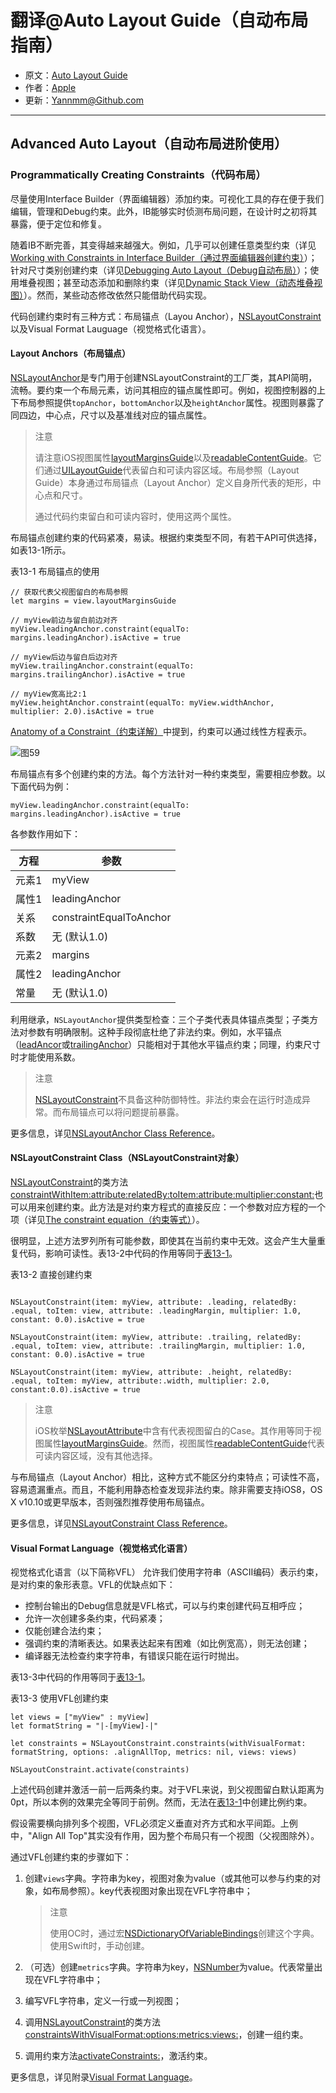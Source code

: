 # 翻译@Auto Layout Guide（自动布局指南）

- 原文：[Auto Layout Guide](https://developer.apple.com/library/content/documentation/UserExperience/Conceptual/AutolayoutPG/index.html#//apple_ref/doc/uid/TP40010853)
- 作者：[Apple](https://developer.apple.com/library/content/navigation/)
- 更新：[Yannmm@Github.com](https://github.com/Yannmm/Auto-Layout-Guide-Chinese-Translation)

---

## Advanced Auto Layout（自动布局进阶使用）

### Programmatically Creating Constraints（代码布局）

尽量使用Interface Builder（界面编辑器）添加约束。可视化工具的存在便于我们编辑，管理和Debug约束。此外，IB能够实时侦测布局问题，在设计时之初将其暴露，便于定位和修复。

随着IB不断完善，其变得越来越强大。例如，几乎可以创建任意类型约束（详见[Working with Constraints in Interface Builder（通过界面编辑器创建约束）](https://developer.apple.com/library/content/documentation/UserExperience/Conceptual/AutolayoutPG/WorkingwithConstraintsinInterfaceBuidler.html#//apple_ref/doc/uid/TP40010853-CH10-SW1)）；针对尺寸类别创建约束（详见[Debugging Auto Layout（Debug自动布局）](https://developer.apple.com/library/content/documentation/UserExperience/Conceptual/AutolayoutPG/TypesofErrors.html#//apple_ref/doc/uid/TP40010853-CH22-SW1)）；使用堆叠视图；甚至动态添加和删除约束（详见[Dynamic Stack View（动态堆叠视图）](https://developer.apple.com/library/content/documentation/UserExperience/Conceptual/AutolayoutPG/LayoutUsingStackViews.html#//apple_ref/doc/uid/TP40010853-CH11-SW19)）。然而，某些动态修改依然只能借助代码实现。

代码创建约束时有三种方式：布局锚点（Layou Anchor），[NSLayoutConstraint](https://developer.apple.com/documentation/appkit/nslayoutconstraint)以及Visual Format Lauguage（视觉格式化语言）。

#### Layout Anchors（布局锚点）

[NSLayoutAnchor](https://developer.apple.com/documentation/appkit/nslayoutanchor)是专门用于创建NSLayoutConstraint的工厂类，其API简明，流畅。要约束一个布局元素，访问其相应的锚点属性即可。例如，视图控制器的上下布局参照提供`topAnchor`，`bottomAnchor`以及`heightAnchor`属性。视图则暴露了同四边，中心点，尺寸以及基准线对应的锚点属性。

>注意
>
>请注意iOS视图属性[layoutMarginsGuide](https://developer.apple.com/documentation/uikit/uiview/1622651-layoutmarginsguide)以及[readableContentGuide](https://developer.apple.com/documentation/uikit/uiview/1622644-readablecontentguide)。它们通过[UILayoutGuide](https://developer.apple.com/documentation/uikit/uilayoutguide)代表留白和可读内容区域。布局参照（Layout Guide）本身通过布局锚点（Layout Anchor）定义自身所代表的矩形，中心点和尺寸。
>
>通过代码约束留白和可读内容时，使用这两个属性。

布局锚点创建约束的代码紧凑，易读。根据约束类型不同，有若干API可供选择，如表13-1所示。

表13-1 布局锚点的使用

```
// 获取代表父视图留白的布局参照
let margins = view.layoutMarginsGuide
 
// myView前边与留白前边对齐
myView.leadingAnchor.constraint(equalTo: margins.leadingAnchor).isActive = true
 
// myView后边与留白后边对齐
myView.trailingAnchor.constraint(equalTo: margins.trailingAnchor).isActive = true
 
// myView宽高比2:1
myView.heightAnchor.constraint(equalTo: myView.widthAnchor, multiplier: 2.0).isActive = true
```

[Anatomy of a Constraint（约束详解）](https://developer.apple.com/library/content/documentation/UserExperience/Conceptual/AutolayoutPG/AnatomyofaConstraint.html#//apple_ref/doc/uid/TP40010853-CH9-SW1)中提到，约束可以通过线性方程表示。

![图59](http://ohqrsnfvu.bkt.clouddn.com/auto-layout-guide/%E5%9B%BE59.png)

布局锚点有多个创建约束的方法。每个方法针对一种约束类型，需要相应参数。以下面代码为例：

```
myView.leadingAnchor.constraint(equalTo: margins.leadingAnchor).isActive = true
```

各参数作用如下：

方程  | 参数
------------- | -------------
元素1  | myView
属性1  | leadingAnchor
关系  | constraintEqualToAnchor
系数  | 无 (默认1.0)
元素2  | margins
属性2  | leadingAnchor
常量  | 无 (默认1.0)

利用继承，`NSLayoutAnchor`提供类型检查：三个子类代表具体锚点类型；子类方法对参数有明确限制。这种手段彻底杜绝了非法约束。例如，水平锚点（[leadAncor](https://developer.apple.com/documentation/uikit/uiview/1622520-leadinganchor)或[trailingAnchor](https://developer.apple.com/documentation/uikit/uiview/1622522-trailinganchor)）只能相对于其他水平锚点约束；同理，约束尺寸时才能使用系数。

>注意
>
>[NSLayoutConstraint](https://developer.apple.com/documentation/uikit/nslayoutconstraint)不具备这种防御特性。非法约束会在运行时造成异常。而布局锚点可以将问题提前暴露。

更多信息，详见[NSLayoutAnchor Class Reference](https://developer.apple.com/documentation/uikit/nslayoutanchor)。

#### NSLayoutConstraint Class（NSLayoutConstraint对象）

[NSLayoutConstraint](https://developer.apple.com/documentation/uikit/nslayoutconstraint)的类方法[constraintWithItem:attribute:relatedBy:toItem:attribute:multiplier:constant:](https://developer.apple.com/documentation/uikit/nslayoutconstraint/1526954-constraintwithitem)也可以用来创建约束。此方法是对约束方程式的直接反应：一个参数对应方程的一个项（详见[The constraint equation（约束等式）](https://developer.apple.com/library/content/documentation/UserExperience/Conceptual/AutolayoutPG/AnatomyofaConstraint.html#//apple_ref/doc/uid/TP40010853-CH9-SW2)）。

很明显，上述方法罗列所有可能参数，即使其在当前约束中无效。这会产生大量重复代码，影响可读性。表13-2中代码的作用等同于[表13-1](https://developer.apple.com/library/content/documentation/UserExperience/Conceptual/AutolayoutPG/ProgrammaticallyCreatingConstraints.html#//apple_ref/doc/uid/TP40010853-CH16-SW3)。

表13-2 直接创建约束

```

NSLayoutConstraint(item: myView, attribute: .leading, relatedBy: .equal, toItem: view, attribute: .leadingMargin, multiplier: 1.0, constant: 0.0).isActive = true
 
NSLayoutConstraint(item: myView, attribute: .trailing, relatedBy: .equal, toItem: view, attribute: .trailingMargin, multiplier: 1.0, constant: 0.0).isActive = true
 
NSLayoutConstraint(item: myView, attribute: .height, relatedBy: .equal, toItem: myView, attribute:.width, multiplier: 2.0, constant:0.0).isActive = true
```

>注意
>
>iOS枚举[NSLayoutAttribute](https://developer.apple.com/documentation/uikit/nslayoutattribute)中含有代表视图留白的Case。其作用等同于视图属性[layoutMarginsGuide](https://developer.apple.com/documentation/uikit/uiview/1622651-layoutmarginsguide)。然而，视图属性[readableContentGuide](https://developer.apple.com/documentation/uikit/uiview/1622644-readablecontentguide)代表可读内容区域，没有其他选择。


与布局锚点（Layout Anchor）相比，这种方式不能区分约束特点；可读性不高，容易遗漏重点。而且，不能利用静态检查发现非法约束。除非需要支持iOS8，OS X v10.10或更早版本，否则强烈推荐使用布局锚点。

更多信息，详见[NSLayoutConstraint Class Reference](https://developer.apple.com/documentation/appkit/nslayoutconstraint)。

#### Visual Format Language（视觉格式化语言）

视觉格式化语言（以下简称VFL） 允许我们使用字符串（ASCII编码）表示约束，是对约束的象形表意。VFL的优缺点如下：

- 控制台输出的Debug信息就是VFL格式，可以与约束创建代码互相呼应；
- 允许一次创建多条约束，代码紧凑；
- 仅能创建合法约束；
- 强调约束的清晰表达。如果表达起来有困难（如比例宽高），则无法创建；
- 编译器无法检查约束字符串，有错误只能在运行时抛出。


表13-3中代码的作用等同于[表13-1](https://developer.apple.com/library/content/documentation/UserExperience/Conceptual/AutolayoutPG/ProgrammaticallyCreatingConstraints.html#//apple_ref/doc/uid/TP40010853-CH16-SW3)。

表13-3 使用VFL创建约束

```
let views = ["myView" : myView]
let formatString = "|-[myView]-|"
 
let constraints = NSLayoutConstraint.constraints(withVisualFormat: formatString, options: .alignAllTop, metrics: nil, views: views)
 
NSLayoutConstraint.activate(constraints)
```

上述代码创建并激活一前一后两条约束。对于VFL来说，到父视图留白默认距离为0pt，所以本例的效果完全等同于前例。然而，无法在[表13-1](https://developer.apple.com/library/content/documentation/UserExperience/Conceptual/AutolayoutPG/ProgrammaticallyCreatingConstraints.html#//apple_ref/doc/uid/TP40010853-CH16-SW10)中创建比例约束。

假设需要横向排列多个视图，VFL必须定义垂直对齐方式和水平间距。上例中，"Align All Top"其实没有作用，因为整个布局只有一个视图（父视图除外）。

通过VFL创建约束的步骤如下：

1. 创建`views`字典。字符串为key，视图对象为value（或其他可以参与约束的对象，如布局参照）。key代表视图对象出现在VFL字符串中；

	>注意
	>
	>使用OC时，通过宏[NSDictionaryOfVariableBindings](https://developer.apple.com/documentation/uikit/nsdictionaryofvariablebindings)创建这个字典。使用Swift时，手动创建。

2. （可选）创建`metrics`字典。字符串为key，[NSNumber](https://developer.apple.com/documentation/foundation/nsnumber)为value。代表常量出现在VFL字符串中；
3. 编写VFL字符串，定义一行或一列视图；
4. 调用[NSLayoutConstraint](https://developer.apple.com/documentation/uikit/nslayoutconstraint)的类方法[constraintsWithVisualFormat:options:metrics:views:](https://developer.apple.com/documentation/uikit/nslayoutconstraint/1526944-constraintswithvisualformat)，创建一组约束。
5. 调用约束方法[activateConstraints:](https://developer.apple.com/documentation/appkit/nslayoutconstraint/1526955-activate)，激活约束。

更多信息，详见附录[Visual Format Language](https://developer.apple.com/library/content/documentation/UserExperience/Conceptual/AutolayoutPG/VisualFormatLanguage.html#//apple_ref/doc/uid/TP40010853-CH27-SW1)。